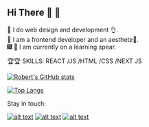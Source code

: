 ## Hi There :wave: :wave:

:bow_and_arrow: I do web design and development :ok_hand:. <br/>
:star_struck: I am a frontend developer and an aesthete:star2:. <br/>
:fireworks: :sparkler: I am currently on a learning spear. <br/>

:trophy::trophy: SKILLS: REACT /JS /HTML /CSS /NEXT JS <br/>

[![Robert's GitHub stats](https://github-readme-stats.vercel.app/api?username=Robert-Dela&show_icons=true&theme=onedark&count_private=true)](https://github.com/Robert-Dela/github-readme-stats)

[![Top Langs](https://github-readme-stats.vercel.app/api/top-langs/?username=Robert-Dela&theme=onedark&langs_count=8)](https://github.com/Robert-Dela/github-readme-stats)



Stay in touch:
<!-- Please don't remove this: Grab your social icons from https://github.com/carlsednaoui/gitsocial -->

<!-- display the social media buttons in your README -->

[![alt text][1.1]][1]
[![alt text][2.1]][2]
[![alt text][6.1]][6]

<!-- links to social media icons -->
<!-- no need to change these -->

<!-- icons with padding -->

[1.1]: http://i.imgur.com/tXSoThF.png (twitter icon with padding)
[2.1]: http://i.imgur.com/P3YfQoD.png (facebook icon with padding)
[6.1]: http://i.imgur.com/0o48UoR.png (github icon with padding)

<!-- links to your social media accounts -->
<!-- update these accordingly -->

[1]: http://www.twitter.com/Del_Dakey
[2]: http://www.facebook.com/robert.red.7965
[6]: http://www.github.com/Robert-Dela

<!-- Please don't remove this: Grab your social icons from https://github.com/carlsednaoui/gitsocial -->

